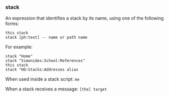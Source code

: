 ### stack

An expression that identifies a stack by its name, using one of the following forms:

```
this stack
stack [ph:text] -- name or path name
```

For example:

```
stack "Home"
stack "Simonides:School:References"
this stack
stack "HD:Stacks:Addresses alias
```

When used inside a stack script: `me`

When a stack receives a message: `[the] target`
